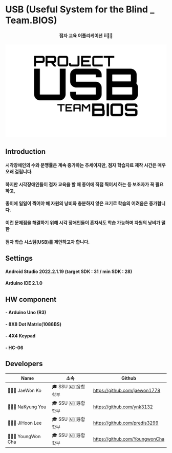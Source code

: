 # USB (Useful System for the Blind _ Team.BIOS)
#### <p align = "center">점자 교육 어플리케이션 ⠿🧑‍🦯
![USB_png](https://github.com/jaewon1778/USB/blob/main/USB%20%EC%BA%98%EB%A6%AC%EA%B7%B8%EB%9E%98%ED%94%BC.png) </p>

## Introduction
#### 시각장애인의 수와 문맹률은 계속 증가하는 추세이지만, 점자 학습자료 제작 시간은 매우 오래 걸립니다.
#### 하지만 시각장애인들이 점자 교육을 할 때 종이에 직접 찍어서 하는 등 보조자가 꼭 필요하고,
#### 종이에 일일이 찍어야 해 자원의 낭비와 충분하지 않은 크기로 학습의 어려움은 증가합니다.
#### 이런 문제점을 해결하기 위해 시각 장애인들이 혼자서도 학습 가능하며 자원의 낭비가 덜한
#### 점자 학습 시스템(USB)를 제안하고자 합니다.

## Settings
#### Android Studio 2022.2.1.19 (target SDK : 31 / min SDK : 28)
#### Arduino IDE 2.1.0

## HW component
#### - Arduino Uno (R3)
#### - 8X8 Dot Matrix(1088BS)
#### - 4X4 Keypad
#### - HC-06

## Developers
| Name | 소속 | Github |
|-|-|-|
| 👨🏻‍💻 JaeWon Ko | 🎓 SSU 🇦🇮융합학부 | https://github.com/jaewon1778 |
| 👩🏻‍💻 NaKyung You | 🎓 SSU 🇦🇮융합학부 | https://github.com/ynk3132 |
| 👨🏻‍💻 JiHoon Lee | 🎓 SSU 🇦🇮융합학부 | https://github.com/predis3299 |
| 👩🏻‍💻 YoungWon Cha | 🎓 SSU 🇦🇮융합학부 | https://github.com/YoungwonCha |

